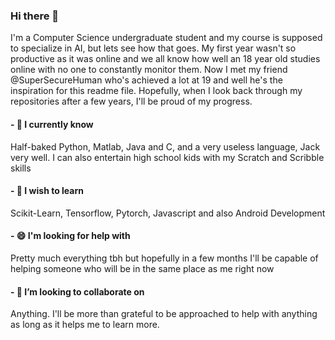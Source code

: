 ### Hi there 👋

<!--
**SSK0908/SSK0908** is a ✨ _special_ ✨ repository because its `README.md` (this file) appears on your GitHub profile.

Here are some ideas to get you started:

- 🔭 I’m currently working on ...
- 🌱 I’m currently learning ...
- 👯 I’m looking to collaborate on ...
- 🤔 I’m looking for help with ...
- 💬 Ask me about ...
- 📫 How to reach me: ...
- 😄 Pronouns: ...
- ⚡ Fun fact: ...
-->
I'm a Computer Science undergraduate student and my course is supposed to specialize in AI, but lets see how that goes. My first year wasn't so productive as it was online and we all know how well an 18 year old studies online with no one to constantly monitor them. Now I met my friend @SuperSecureHuman who's achieved a lot at 19 and well he's the inspiration for this readme file. Hopefully, when I look back through my repositories after a few years, I'll be proud of my progress.

#### - 🤔 I currently know

Half-baked Python, Matlab, Java and C, and a very useless language, Jack very well. I can also entertain high school kids with my Scratch and Scribble skills

#### - 🌱 I wish to learn

Scikit-Learn, Tensorflow, Pytorch, Javascript and also Android Development

#### - 😄 I'm looking for help with

Pretty much everything tbh but hopefully in a few months I'll be capable of helping someone who will be in the same place as me right now

#### - 👯 I’m looking to collaborate on

Anything. I'll be more than grateful to be approached to help with anything as long as it helps me to learn more.
